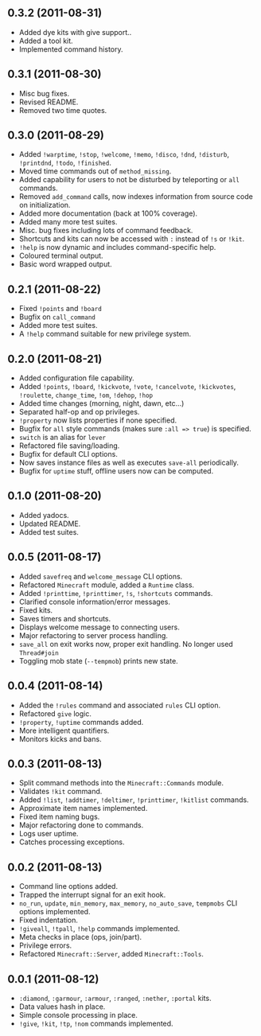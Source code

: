 0.3.2 (2011-08-31)
------------------

* Added dye kits with give support..
* Added a tool kit.
* Implemented command history.

0.3.1 (2011-08-30)
------------------

* Misc bug fixes.
* Revised README.
* Removed two time quotes.

0.3.0 (2011-08-29)
------------------

* Added `!warptime`, `!stop`, `!welcome`, `!memo`, `!disco`, `!dnd`, `!disturb`, `!printdnd`, `!todo`, `!finished`.
* Moved time commands out of `method_missing`.
* Added capability for users to not be disturbed by teleporting or `all` commands.
* Removed `add_command` calls, now indexes information from source code on initialization.
* Added more documentation (back at 100% coverage).
* Added many more test suites.
* Misc. bug fixes including lots of command feedback.
* Shortcuts and kits can now be accessed with `:` instead of `!s` or `!kit`.
* `!help` is now dynamic and includes command-specific help.
* Coloured terminal output.
* Basic word wrapped output.

0.2.1 (2011-08-22)
------------------

* Fixed `!points` and `!board`
* Bugfix on `call_command`
* Added more test suites.
* A `!help` command suitable for new privilege system.

0.2.0 (2011-08-21)
------------------

* Added configuration file capability.
* Added `!points`, `!board`, `!kickvote`, `!vote`, `!cancelvote`, `!kickvotes`, `!roulette`, `change_time`, `!om`, `!dehop`, `!hop`
* Added time changes (morning, night, dawn, etc...)
* Separated half-op and op privileges.
* `!property` now lists properties if none specified.
* Bugfix for `all` style commands (makes sure `:all => true`) is specified.
* `switch` is an alias for `lever`
* Refactored file saving/loading.
* Bugfix for default CLI options.
* Now saves instance files as well as executes `save-all` periodically.
* Bugfix for `uptime` stuff, offline users now can be computed.

0.1.0 (2011-08-20)
------------------

* Added yadocs.
* Updated README.
* Added test suites.

0.0.5 (2011-08-17)
------------------

* Added `savefreq` and `welcome_message` CLI options.
* Refactored `Minecraft` module, added a `Runtime` class.
* Added `!printtime`, `!printtimer`, `!s`, `!shortcuts` commands.
* Clarified console information/error messages.
* Fixed kits.
* Saves timers and shortcuts.
* Displays welcome message to connecting users.
* Major refactoring to server process handling.
* `save_all` on exit works now, proper exit handling.  No longer used `Thread#join`
* Toggling mob state (`--tempmob`) prints new state.

0.0.4 (2011-08-14)
------------------

* Added the `!rules` command and associated `rules` CLI option.
* Refactored `give` logic.
* `!property`, `!uptime` commands added.
* More intelligent quantifiers.
* Monitors kicks and bans.

0.0.3 (2011-08-13)
------------------

* Split command methods into the `Minecraft::Commands` module.
* Validates `!kit` command.
* Added `!list`, `!addtimer`, `!deltimer`, `!printtimer`, `!kitlist` commands.
* Approximate item names implemented.
* Fixed item naming bugs.
* Major refactoring done to commands.
* Logs user uptime.
* Catches processing exceptions.

0.0.2 (2011-08-13)
------------------

* Command line options added.
* Trapped the interrupt signal for an exit hook.
* `no_run`, `update`, `min_memory`, `max_memory`, `no_auto_save`, `tempmobs` CLI options implemented.
* Fixed indentation.
* `!giveall`, `!tpall`, `!help` commands implemented.
* Meta checks in place (ops, join/part).
* Privilege errors.
* Refactored `Minecraft::Server`, added `Minecraft::Tools`.

0.0.1 (2011-08-12)
------------------

* `:diamond`, `:garmour`, `:armour`, `:ranged`, `:nether`, `:portal` kits.
* Data values hash in place.
* Simple console processing in place.
* `!give`, `!kit`, `!tp`, `!nom` commands implemented.
